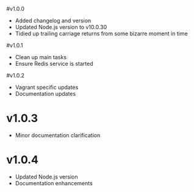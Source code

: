 #v1.0.0

- Added changelog and version
- Updated Node.js version to v10.0.30
- Tidied up trailing carriage returns from some bizarre moment in time

#v1.0.1

- Clean up main tasks
- Ensure Redis service is started

#v1.0.2

- Vagrant specific updates
- Documentation updates

# v1.0.3

- Minor documentation clarification

# v1.0.4

- Updated Node.js version
- Documentation enhancements
